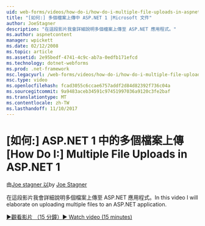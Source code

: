 ```yaml
---
uid: web-forms/videos/how-do-i/how-do-i-multiple-file-uploads-in-aspnet-1
title: "[如何:] 多個檔案上傳中 ASP.NET 1 |Microsoft 文件"
author: JoeStagner
description: "在這段影片我會詳細說明多個檔案上傳至 ASP.NET 應用程式。"
ms.author: aspnetcontent
manager: wpickett
ms.date: 02/12/2008
ms.topic: article
ms.assetid: 2e95bedf-4741-4c9c-ab7a-0edfb171efcd
ms.technology: dotnet-webforms
ms.prod: .net-framework
msc.legacyurl: /web-forms/videos/how-do-i/how-do-i-multiple-file-uploads-in-aspnet-1
msc.type: video
ms.openlocfilehash: fcad3055c6ccae6757addf2d84d82392f736c04a
ms.sourcegitcommit: 9a9483aceb34591c97451997036a9120c3fe2baf
ms.translationtype: MT
ms.contentlocale: zh-TW
ms.lasthandoff: 11/10/2017
---
```

<a name="how-do-i--multiple-file-uploads-in-aspnet-1"></a><span data-ttu-id="f8e4e-103">[如何:] ASP.NET 1 中的多個檔案上傳</span><span class="sxs-lookup"><span data-stu-id="f8e4e-103">[How Do I:]  Multiple File Uploads in ASP.NET 1</span></span>
====================
<span data-ttu-id="f8e4e-104">由[Joe stagner 以](https://github.com/JoeStagner)</span><span class="sxs-lookup"><span data-stu-id="f8e4e-104">by [Joe Stagner](https://github.com/JoeStagner)</span></span>

<span data-ttu-id="f8e4e-105">在這段影片我會詳細說明多個檔案上傳至 ASP.NET 應用程式。</span><span class="sxs-lookup"><span data-stu-id="f8e4e-105">In this video I will elaborate on uploading multiple files to an ASP.NET application.</span></span>

[<span data-ttu-id="f8e4e-106">&#9654;觀看影片 （15 分鐘）</span><span class="sxs-lookup"><span data-stu-id="f8e4e-106">&#9654; Watch video (15 minutes)</span></span>](https://channel9.msdn.com/Blogs/ASP-NET-Site-Videos/how-do-i-multiple-file-uploads-in-aspnet-1)

